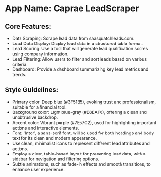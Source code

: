 # **App Name**: Caprae LeadScraper

## Core Features:

- Data Scraping: Scrape lead data from saasquatchleads.com.
- Lead Data Display: Display lead data in a structured table format.
- Lead Scoring: Use a tool that will generate lead qualification scores using company information.
- Lead Filtering: Allow users to filter and sort leads based on various criteria.
- Dashboard: Provide a dashboard summarizing key lead metrics and trends.

## Style Guidelines:

- Primary color: Deep blue (#3F51B5), evoking trust and professionalism, suitable for a financial tool.
- Background color: Light blue-gray (#E8EAF6), offering a clean and unobtrusive backdrop.
- Accent color: Vibrant purple (#7E57C2), used for highlighting important actions and interactive elements.
- Font: 'Inter', a sans-serif font, will be used for both headings and body text for its clean and modern appearance.
- Use clean, minimalist icons to represent different lead attributes and actions.
- Employ a clear, table-based layout for presenting lead data, with a sidebar for navigation and filtering options.
- Subtle animations, such as fade-in effects and smooth transitions, to enhance user experience.